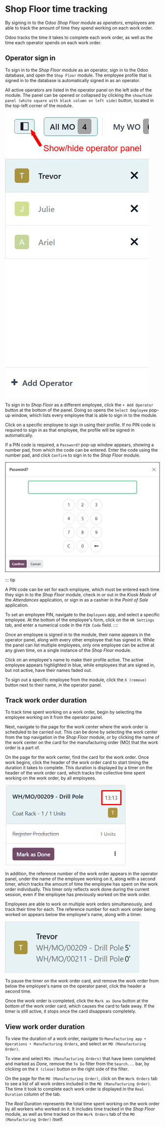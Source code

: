 # Shop Floor time tracking

By signing in to the Odoo *Shop Floor* module as *operators*, employees
are able to track the amount of time they spend working on each work
order.

Odoo tracks the time it takes to complete each work order, as well as
the time each operator spends on each work order.

## Operator sign in

To sign in to the *Shop Floor* module as an operator, sign in to the
Odoo database, and open the `Shop Floor` module. The employee profile that is signed in to
the database is automatically signed in as an operator.

All active operators are listed in the operator panel on the left side
of the module. The panel can be opened or collapsed by clicking the
`show/hide panel (white square with black column on
left side)` button, located in the
top-left corner of the module.

![The operator panel in the Shop Floor module, with the show/hide panel button above it.](shop_floor_tracking/operator-panel.png)

To sign in to *Shop Floor* as a different employee, click the
`+ Add Operator` button at the bottom
of the panel. Doing so opens the `Select Employee` pop-up window, which lists every employee that is able
to sign in to the module.

Click on a specific employee to sign in using their profile. If no PIN
code is required to sign in as that employee, the profile will be signed
in automatically.

If a PIN code is required, a `Password?` pop-up window appears, showing a number pad, from which
the code can be entered. Enter the code using the number pad, and click
`Confirm` to sign in to the *Shop
Floor* module.

![The \"Password?\" pop-up window, which is used to enter an operator PIN code.](shop_floor_tracking/pin-code.png)

::: tip

A PIN code can be set for each employee, which must be entered each time
they sign in to the *Shop Floor* module, check in or out in the *Kiosk
Mode* of the *Attendances* application, or sign in as a cashier in the
*Point of Sale* application.

To set an employee PIN, navigate to the `Employees` app, and select a specific employee. At the bottom
of the employee\'s form, click on the `HR Settings` tab, and enter a numerical code in the
`PIN Code` field.
::::

Once an employee is signed in to the module, their name appears in the
operator panel, along with every other employee that has signed in.
While the panel can list multiple employees, only one employee can be
active at any given time, on a single instance of the *Shop Floor*
module.

Click on an employee\'s name to make their profile active. The active
employee appears highlighted in blue, while employees that are signed
in, but not active, have their names faded out.

To sign out a specific employee from the module, click the
`X (remove)` button next to their
name, in the operator panel.

## Track work order duration

To track time spent working on a work order, begin by selecting the
employee working on it from the operator panel.

Next, navigate to the page for the work center where the work order is
scheduled to be carried out. This can be done by selecting the work
center from the top navigation in the *Shop Floor* module, or by
clicking the name of the work center on the card for the manufacturing
order (MO) that the work order is a part of.

On the page for the work center, find the card for the work order. Once
work begins, click the header of the work order card to start timing the
duration it takes to complete. This duration is displayed by a timer on
the header of the work order card, which tracks the collective time
spent working on the work order, by all employees.

![A work order card with an active timer.](shop_floor_tracking/work-order-timer.png)

In addition, the reference number of the work order appears in the
operator panel, under the name of the employee working on it, along with
a second timer, which tracks the amount of time the employee has spent
on the work order individually. This timer only reflects work done
during the current session, even if the employee has previously worked
on the work order.

Employees are able to work on multiple work orders simultaneously, and
track their time for each. The reference number for each work order
being worked on appears below the employee\'s name, along with a timer.

![An employee card in the operator panel, showing two work order timers.](shop_floor_tracking/employee-timer.png)

To pause the timer on the work order card, and remove the work order
from below the employee\'s name on the operator panel, click the header
a second time.

Once the work order is completed, click the
`Mark as Done` button at the bottom
of the work order card, which causes the card to fade away. If the timer
is still active, it stops once the card disappears completely.

## View work order duration

To view the duration of a work order, navigate to
`Manufacturing app ‣ Operations
‣ Manufacturing Orders`, and
select an `MO (Manufacturing Order)`.

To view and select `MOs (Manufacturing Orders)` that have been completed and marked as *Done*, remove the
`To Do` filter from the
`Search...` bar, by clicking on the
`X (close)` button on the right side
of the filter.

On the page for the `MO (Manufacturing Order)`, click on the `Work Orders` tab to see a list of all work orders included in the
`MO (Manufacturing Order)`. The time it
took to complete each work order is displayed in the
`Real Duration` column of the tab.

The *Real Duration* represents the total time spent working on the work
order by all workers who worked on it. It includes time tracked in the
*Shop Floor* module, as well as time tracked on the
`Work Orders` tab of the
`MO (Manufacturing Order)` itself.

